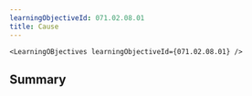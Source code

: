 ```yaml
---
learningObjectiveId: 071.02.08.01
title: Cause
---
```


```tsx eval
<LearningOBjectives learningObjectiveId={071.02.08.01} />
```

## Summary

